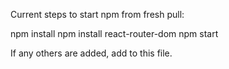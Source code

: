 Current steps to start npm from fresh pull:

npm install 
npm install react-router-dom
npm start

If any others are added, add to this file.
